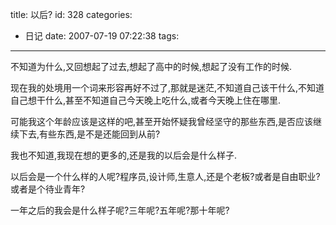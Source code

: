 title: 以后?
id: 328
categories:
  - 日记
date: 2007-07-19 07:22:38
tags:
---

不知道为什么,又回想起了过去,想起了高中的时候,想起了没有工作的时候.

现在我的处境用一个词来形容再好不过了,那就是迷茫,不知道自己该干什么,不知道自己想干什么,甚至不知道自己今天晚上吃什么,或者今天晚上住在哪里.

可能我这个年龄应该是这样的吧,甚至开始怀疑我曾经坚守的那些东西,是否应该继续下去,有些东西,是不是还能回到从前?

我也不知道,我现在想的更多的,还是我的以后会是什么样子.

以后会是一个什么样的人呢?程序员,设计师,生意人,还是个老板?或者是自由职业?或者是个待业青年?

一年之后的我会是什么样子呢?三年呢?五年呢?那十年呢?
